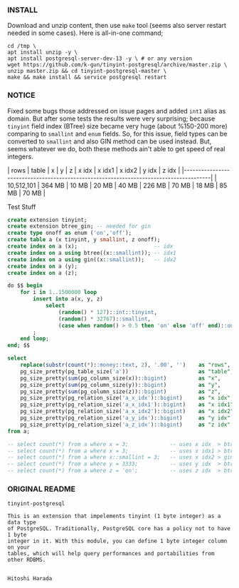 ### INSTALL
Download and unzip content, then use `make` tool (seems also server restart needed in some cases). Here is all-in-one command;

```
cd /tmp \
apt install unzip -y \
apt install postgresql-server-dev-13 -y \ # or any version
wget https://github.com/k-gun/tinyint-postgresql/archive/master.zip \
unzip master.zip && cd tinyint-postgresql-master \
make && make install && service postgresql restart
```

### NOTICE
Fixed some bugs those addressed on issue pages and added `int1` alias as domain. But after some tests the results were very surprising; because `tinyint` field index (BTree) size became very huge (about %150-200 more) comparing to `smallint` and `enum` fields. So, for this issue, field types can be converted to `smallint` and also GIN method can be used instead. But, seems whatever we do, both these methods ain't able to get speed of real integers.

| rows       | table  | x    | y     | z     | x idx  | x idx1 | x idx2 | y idx | z idx |
|---------------------------------------------------------------------------------------|
| 10,512,101 | 364 MB | 10 MB | 20 MB | 40 MB | 226 MB | 70 MB | 18 MB  | 85 MB | 70 MB |


Test Stuff
```sql
create extension tinyint;
create extension btree_gin; -- needed for gin
create type onoff as enum ('on','off');
create table a (x tinyint, y smallint, z onoff);
create index on a (x);                        -- idx
create index on a using btree((x::smallint)); -- idx1
create index on a using gin((x::smallint));   -- idx2
create index on a (y);
create index on a (z);

do $$ begin
    for i in 1..1500000 loop
        insert into a(x, y, z)
            select
                (random() * 127)::int::tinyint,
                (random() * 32767)::smallint,
                (case when random() > 0.5 then 'on' else 'off' end)::onoff
        ;
    end loop;
end; $$

select
    replace(substr(count(*)::money::text, 2), '.00', '')    as "rows",
    pg_size_pretty(pg_table_size('a'))                      as "table",
    pg_size_pretty(sum(pg_column_size(x))::bigint)          as "x",
    pg_size_pretty(sum(pg_column_size(y))::bigint)          as "y",
    pg_size_pretty(sum(pg_column_size(z))::bigint)          as "z",
    pg_size_pretty(pg_relation_size('a_x_idx')::bigint)     as "x idx",
    pg_size_pretty(pg_relation_size('a_x_idx1')::bigint)    as "x idx1",
    pg_size_pretty(pg_relation_size('a_x_idx2')::bigint)    as "x idx2",
    pg_size_pretty(pg_relation_size('a_y_idx')::bigint)     as "y idx",
    pg_size_pretty(pg_relation_size('a_z_idx')::bigint)     as "z idx"
from a;

-- select count(*) from a where x = 3;             -- uses x idx  > btree(tinyint)           > 0.0417280197
-- select count(*) from a where x = 3;             -- uses x idx1 > btree(tinyint::smallint) > 0.1382019521
-- select count(*) from a where x::smallint = 3;   -- uses x idx2 > gin(tinyint::smallint)   > 0.1412460804
-- select count(*) from a where y = 3333;          -- uses y idx  > btree(smallint)          > 0.0051538944
-- select count(*) from a where z = 'on';          -- uses z idx  > btree(enum)              > 0.4917960167
```


### ORIGINAL README

```
tinyint-postgresql

This is an extension that impelements tinyint (1 byte integer) as a data type
of PostgreSQL. Traditionally, PostgreSQL core has a policy not to have 1 byte
integer in it. With this module, you can define 1 byte integer column on your
tables, which will help query performances and portabilities from other RDBMS.


Hitoshi Harada
```
